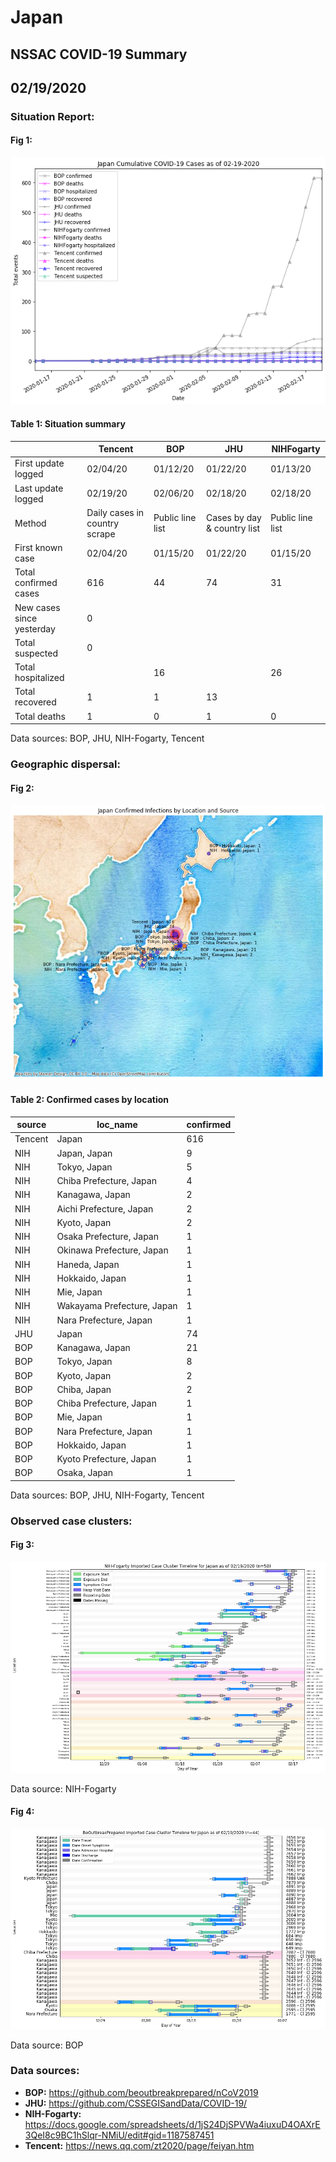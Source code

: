 # Japan
## NSSAC COVID-19 Summary
## 02/19/2020



### Situation Report:
#### Fig 1:
![Japan cases](../merged_histories/Japan_merged_histories.png)

#### Table 1: Situation summary


|                           | Tencent                       | BOP              | JHU                         | NIHFogarty       |
|---------------------------|-------------------------------|------------------|-----------------------------|------------------|
| First update logged       | 02/04/20                      | 01/12/20         | 01/22/20                    | 01/13/20         |
| Last update logged        | 02/19/20                      | 02/06/20         | 02/18/20                    | 02/18/20         |
| Method                    | Daily cases in country scrape | Public line list | Cases by day & country list | Public line list |
| First known case          | 02/04/20                      | 01/15/20         | 01/22/20                    | 01/15/20         |
| Total confirmed cases     | 616                           | 44               | 74                          | 31               |
| New cases since yesterday | 0                             |                  |                             |                  |
| Total suspected           | 0                             |                  |                             |                  |
| Total hospitalized        |                               | 16               |                             | 26               |
| Total recovered           | 1                             | 1                | 13                          |                  |
| Total deaths              | 1                             | 0                | 1                           | 0                |

Data sources: BOP, JHU, NIH-Fogarty, Tencent


### Geographic dispersal:
#### Fig 2:
![Japan mapped](../case_locs/Japan_case_locs.png)

#### Table 2: Confirmed cases by location


| source   | loc_name                   |   confirmed |
|----------|----------------------------|-------------|
| Tencent  | Japan                      |         616 |
| NIH      | Japan, Japan               |           9 |
| NIH      | Tokyo, Japan               |           5 |
| NIH      | Chiba Prefecture, Japan    |           4 |
| NIH      | Kanagawa, Japan            |           2 |
| NIH      | Aichi Prefecture, Japan    |           2 |
| NIH      | Kyoto, Japan               |           2 |
| NIH      | Osaka Prefecture, Japan    |           1 |
| NIH      | Okinawa Prefecture, Japan  |           1 |
| NIH      | Haneda, Japan              |           1 |
| NIH      | Hokkaido, Japan            |           1 |
| NIH      | Mie, Japan                 |           1 |
| NIH      | Wakayama Prefecture, Japan |           1 |
| NIH      | Nara Prefecture, Japan     |           1 |
| JHU      | Japan                      |          74 |
| BOP      | Kanagawa, Japan            |          21 |
| BOP      | Tokyo, Japan               |           8 |
| BOP      | Kyoto, Japan               |           2 |
| BOP      | Chiba, Japan               |           2 |
| BOP      | Chiba Prefecture, Japan    |           1 |
| BOP      | Mie, Japan                 |           1 |
| BOP      | Nara Prefecture, Japan     |           1 |
| BOP      | Hokkaido, Japan            |           1 |
| BOP      | Kyoto Prefecture, Japan    |           1 |
| BOP      | Osaka, Japan               |           1 |

Data sources: BOP, JHU, NIH-Fogarty, Tencent


### Observed case clusters:
#### Fig 3:
![Japan cases](../cluster_analysis/Japan_imported_cases_NIHFogarty.png)



Data source: NIH-Fogarty


#### Fig 4:
![Japan cases](../cluster_analysis/Japan_imported_cases_BOP.png)



Data source: BOP


### Data sources:
* **BOP:** https://github.com/beoutbreakprepared/nCoV2019
* **JHU:** https://github.com/CSSEGISandData/COVID-19/
* **NIH-Fogarty:** https://docs.google.com/spreadsheets/d/1jS24DjSPVWa4iuxuD4OAXrE3QeI8c9BC1hSlqr-NMiU/edit#gid=1187587451
* **Tencent:** https://news.qq.com/zt2020/page/feiyan.htm